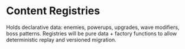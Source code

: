 # Content Registries

Holds declarative data: enemies, powerups, upgrades, wave modifiers, boss patterns. Registries will be pure data + factory functions to allow deterministic replay and versioned migration.
